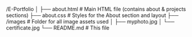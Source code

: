 /E-Portfolio
│
├── about.html              # Main HTML file (contains about & projects sections)
├── about.css               # Styles for the About section and layout
├── /images                 # Folder for all image assets used
│   ├── myphoto.jpg
│   └── certificate.jpg
└── README.md               # This file
